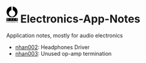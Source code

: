 # <img src="img/nhfull_tiny.png" alt="noizHARDWARE logo" width="30"/> Electronics-App-Notes

Application notes, mostly for audio electronics

* [nhan002](__nhan002_headphonesdriver/nhan002.md): Headphones Driver
* [nhan003](nhan003_opamptermination/nhan003.md): Unused op-amp termination

<!--
---
<center>
     <a href="https://www.noizhardware.com/">
          <img src="img/nhfavico_black.png" alt="noizHARDWARE logo" width="20"/></center></a>
          -->